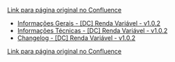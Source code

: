 [Link para página original no Confluence](https://openfinancebrasil.atlassian.net/wiki/spaces/OF/pages/184352769)

- [Informações Gerais - \[DC\] Renda Variável - v1.0.2](../../../../../../../../OF/Open%20Finance%20Brasil/Especifica%c3%a7%c3%b5es%20de%20APIs/Dados%20do%20Cliente%20%e2%80%93%20DC/[DC]%20APIs%20-%20Investimentos/[DC]%20API%20-%20Investimentos%20-%20Renda%20Vari%c3%a1vel/Hist%c3%b3rico%20de%20Especifica%c3%a7%c3%b5es%20-%20[DC]%20Renda%20Vari%c3%a1vel/v1.0.2%20-%20[DC]%20Renda%20Vari%c3%a1vel/Informa%c3%a7%c3%b5es%20Gerais%20-%20[DC]%20Renda%20Vari%c3%a1vel%20-%20v1.0.2)
- [Informações Técnicas - \[DC\] Renda Variável - v1.0.2](../../../../../../../../OF/Open%20Finance%20Brasil/Especifica%c3%a7%c3%b5es%20de%20APIs/Dados%20do%20Cliente%20%e2%80%93%20DC/[DC]%20APIs%20-%20Investimentos/[DC]%20API%20-%20Investimentos%20-%20Renda%20Vari%c3%a1vel/Hist%c3%b3rico%20de%20Especifica%c3%a7%c3%b5es%20-%20[DC]%20Renda%20Vari%c3%a1vel/v1.0.2%20-%20[DC]%20Renda%20Vari%c3%a1vel/Informa%c3%a7%c3%b5es%20T%c3%a9cnicas%20-%20[DC]%20Renda%20Vari%c3%a1vel%20-%20v1.0.2)
- [Changelog - \[DC\] Renda Variável - v1.0.2](../../../../../../../../OF/Open%20Finance%20Brasil/Especifica%c3%a7%c3%b5es%20de%20APIs/Dados%20do%20Cliente%20%e2%80%93%20DC/[DC]%20APIs%20-%20Investimentos/[DC]%20API%20-%20Investimentos%20-%20Renda%20Vari%c3%a1vel/Hist%c3%b3rico%20de%20Especifica%c3%a7%c3%b5es%20-%20[DC]%20Renda%20Vari%c3%a1vel/v1.0.2%20-%20[DC]%20Renda%20Vari%c3%a1vel/Changelog%20-%20[DC]%20Renda%20Vari%c3%a1vel%20-%20v1.0.2)

[Link para página original no Confluence](https://openfinancebrasil.atlassian.net/wiki/spaces/OF/pages/184352769)